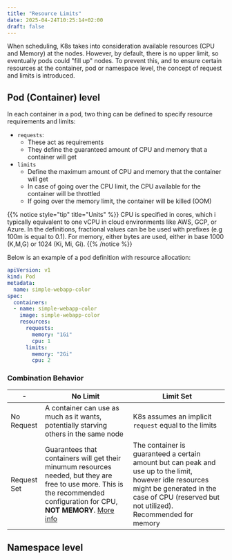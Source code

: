 ```yaml
---
title: "Resource Limits"
date: 2025-04-24T10:25:14+02:00
draft: false
---
```


When scheduling, K8s takes into consideration available resources (CPU and Memory) at the nodes. However, by default, there is no upper limit, so eventually pods could "fill up" nodes. To prevent this, and to ensure certain resources at the container, pod or namespace level, the concept of request and limits is introduced. 

## Pod (Container) level

In each container in a pod, two thing can be defined to specify resource requirements and limits:

- `requests`: 
  - These act as requirements
  - They define the guaranteed amount of CPU and memory that a container will get
- `limits`
  - Define the maximum amount of CPU and memory that the container will get
  - In case of going over the CPU limit, the CPU available for the container will be throttled
  - If going over the memory limit, the container will be killed (OOM)

{{% notice style="tip" title="Units" %}}
CPU is specified in cores, which i typically equivalent to one vCPU in cloud environments like AWS, GCP, or Azure. In the definitions, fractional values can be be used with prefixes (e.g 100m is equal to 0.1). For memory, either bytes are used, either in base 1000 (K,M,G) or 1024 (Ki, Mi, Gi).
{{% /notice %}}

Below is an example of a pod definition with resource allocation:

```yaml
apiVersion: v1
kind: Pod
metadata:
  name: simple-webapp-color
spec:
  containers:
  - name: simple-webapp-color
    image: simple-webapp-color
    resources:
      requests:
        memory: "1Gi"
        cpu: 1
      limits:
        memory: "2Gi"
        cpu: 2
```

### Combination Behavior

| -           | No Limit                                                                                                                                                                                                                           | Limit Set                                                                                                                                                                                           |
| ----------- | ---------------------------------------------------------------------------------------------------------------------------------------------------------------------------------------------------------------------------------- | --------------------------------------------------------------------------------------------------------------------------------------------------------------------------------------------------- |
| No Request  | A container can use as much as it wants, potentially starving others in the same node                                                                                                                                              | K8s assumes an implicit `request` equal to the limits                                                                                                                                               |
| Request Set | Guarantees that containers will get their minumum resources needed, but they are free to use more. This is the recommended configuration for CPU, **NOT MEMORY**. [More info](https://home.robusta.dev/blog/stop-using-cpu-limits) | The container is guaranteed a certain amount but can peak and use up to the limit, however idle resources might be generated in the case of CPU (reserved but not utilized). Recommended for memory |


## Namespace level